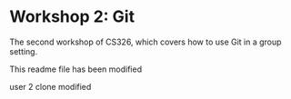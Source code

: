 # Workshop 2: Git

The second workshop of CS326, which covers how to use Git in a group setting.

This readme file has been modified

user 2 clone modified

